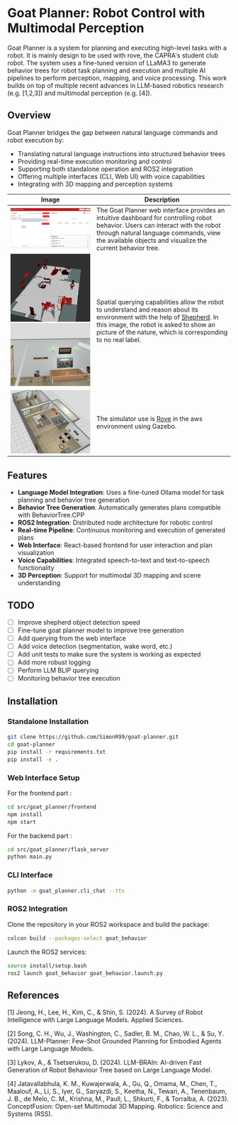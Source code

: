 # Goat Planner: Robot Control with Multimodal Perception

Goat Planner is a system for planning and executing high-level tasks with a robot. It is mainly design to be used with rove, the CAPRA's student club robot. The system uses a fine-tuned version of LLaMA3 to generate behavior trees for robot task planning and execution and multiple AI pipelines to perform perception, mapping, and voice processing. This work builds on top of multiple recent advances in LLM-based robotics research (e.g. [1,2,3]) and multimodal perception (e.g. [4]).

## Overview

Goat Planner bridges the gap between natural language commands and robot execution by:
- Translating natural language instructions into structured behavior trees
- Providing real-time execution monitoring and control
- Supporting both standalone operation and ROS2 integration
- Offering multiple interfaces (CLI, Web UI) with voice capabilities
- Integrating with 3D mapping and perception systems

| Image | Description |
|-------|-------------|
| ![Goat Planner web ui](./images/user_interface.png) | The Goat Planner web interface provides an intuitive dashboard for controlling robot behavior. Users can interact with the robot through natural language commands, view the available objects and visualize the current behavior tree. |
| ![Goat Planner spatial querying](./images/spatial_querying.png) ![Nature Image](./images/nature_image.png) | Spatial querying capabilities allow the robot to understand and reason about its environment with the help of [Shepherd](https://github.com/kapr-ai/shepherd). In this image, the robot is asked to show an picture of the nature, which is corresponding to no real label. |
| ![Rove simulation](./images/simulation.png) | The simulator use is [Rove](https://github.com/clubcapra/rove) in the aws environment using Gazebo. |

## Features

- **Language Model Integration**: Uses a fine-tuned Ollama model for task planning and behavior tree generation
- **Behavior Tree Generation**: Automatically generates plans compatible with BehaviorTree.CPP
- **ROS2 Integration**: Distributed node architecture for robotic control
- **Real-time Pipeline**: Continuous monitoring and execution of generated plans
- **Web Interface**: React-based frontend for user interaction and plan visualization
- **Voice Capabilities**: Integrated speech-to-text and text-to-speech functionality
- **3D Perception**: Support for multimodal 3D mapping and scene understanding

## TODO

- [ ] Improve shepherd object detection speed
- [ ] Fine-tune goat planner model to improve tree generation
- [ ] Add querying from the web interface
- [ ] Add voice detection (segmentation, wake word, etc.)
- [ ] Add unit tests to make sure the system is working as expected
- [ ] Add more robust logging
- [ ] Perform LLM BLIP querying
- [ ] Monitoring behavior tree execution

## Installation

### Standalone Installation

```bash
git clone https://github.com/SimonR99/goat-planner.git
cd goat-planner
pip install -r requirements.txt
pip install -e .
```

### Web Interface Setup

For the frontend part :

```bash
cd src/goat_planner/frontend
npm install
npm start
```

For the backend part :

```bash
cd src/goat_planner/flask_server
python main.py
```

### CLI Interface

```bash
python -m goat_planner.cli_chat --tts
```

### ROS2 Integration

Clone the repository in your ROS2 workspace and build the package:

```bash
colcon build --packages-select goat_behavior
```

Launch the ROS2 services:

```bash
source install/setup.bash
ros2 launch goat_behavior goat_behavior.launch.py
```

## References

[1] Jeong, H., Lee, H., Kim, C., & Shin, S. (2024). A Survey of Robot Intelligence with Large Language Models. Applied Sciences.

[2] Song, C. H., Wu, J., Washington, C., Sadler, B. M., Chao, W. L., & Su, Y. (2024). LLM-Planner: Few-Shot Grounded Planning for Embodied Agents with Large Language Models.

[3] Lykov, A., & Tsetserukou, D. (2024). LLM-BRAIn: AI-driven Fast Generation of Robot Behaviour Tree based on Large Language Model.

[4] Jatavallabhula, K. M., Kuwajerwala, A., Gu, Q., Omama, M., Chen, T., Maalouf, A., Li, S., Iyer, G., Saryazdi, S., Keetha, N., Tewari, A., Tenenbaum, J. B., de Melo, C. M., Krishna, M., Paull, L., Shkurti, F., & Torralba, A. (2023). ConceptFusion: Open-set Multimodal 3D Mapping. Robotics: Science and Systems (RSS).